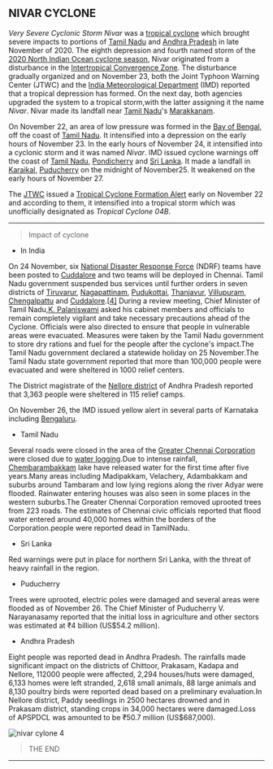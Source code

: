  ## NIVAR CYCLONE

 *Very Severe Cyclonic Storm Nivar* was a [tropical cyclone](https://en.wikipedia.org/wiki/Tropical_cyclone) which brought severe impacts to portions of [Tamil Nadu](https://en.wikipedia.org/wiki/Tamil_Nadu) and [Andhra Pradesh](https://en.wikipedia.org/wiki/Andhra_Pradesh) in late November of 2020. The eighth depression and fourth named storm of the [2020 North Indian Ocean cyclone season](https://en.wikipedia.org/wiki/2020_North_Indian_Ocean_cyclone_season), Nivar originated from a disturbance in the [Intertropical Convergence Zone](https://en.wikipedia.org/wiki/Intertropical_Convergence_Zone). The disturbance gradually organized and on November 23, both the Joint Typhoon Warning Center (JTWC) and the [India Meteorological Department](https://en.wikipedia.org/wiki/India_Meteorological_Department) (IMD) reported that a tropical depression has formed. On the next day, both agencies upgraded the system to a tropical storm,with the latter assigning it the name *Nivar*. Nivar made its landfall near [Tamil Nadu](https://en.wikipedia.org/wiki/Tamil_Nadu)'s [Marakkanam](https://en.wikipedia.org/wiki/Marakkanam).

On November 22, an area of low pressure was formed in the [Bay of Bengal](https://en.wikipedia.org/wiki/Bay_of_Bengal), off the coast of [Tamil Nadu](https://en.wikipedia.org/wiki/Tamil_Nadu). It intensified into a depression on the early hours of November 23. In the early hours of November 24, it intensified into a cyclonic storm and it was named *Nivar*. IMD issued cyclone warnings off the coast of [Tamil Nadu](https://en.wikipedia.org/wiki/Tamil_Nadu), [Pondicherry](https://en.wikipedia.org/wiki/Pondicherry) and [Sri Lanka](https://en.wikipedia.org/wiki/Sri_Lanka). It made a landfall in [Karaikal](https://en.wikipedia.org/wiki/Karaikal), [Puducherry](https://en.wikipedia.org/wiki/Puducherry) on the midnight of November25. It weakened on the early hours of November 27.

The [JTWC](https://en.wikipedia.org/wiki/Joint_Typhoon_Warning_Center) issued a [Tropical Cyclone Formation Alert](https://en.wikipedia.org/wiki/Tropical_Cyclone_Formation_Alert) early on November 22 and according to them, it intensified into a tropical storm which was unofficially designated as *Tropical Cyclone 04B*.
___
>Impact of cyclone

* In India

On 24 November, six [National Disaster Response Force](https://en.wikipedia.org/wiki/National_Disaster_Response_Force) (NDRF) teams have been posted to [Cuddalore](https://en.wikipedia.org/wiki/Cuddalore) and two teams will be deployed in Chennai. Tamil Nadu government suspended bus services until further orders in seven districts of [Tiruvarur](https://en.wikipedia.org/wiki/Tiruvarur), [Nagapattinam](https://en.wikipedia.org/wiki/Nagapattinam), [Pudukottai](https://en.wikipedia.org/wiki/Pudukottai), [Thanjavur](https://en.wikipedia.org/wiki/Thanjavur), [Villupuram](https://en.wikipedia.org/wiki/Villupuram), [Chengalpattu](https://en.wikipedia.org/wiki/Chengalpattu) and [Cuddalore](https://en.wikipedia.org/wiki/Cuddalore).[[4\]](https://en.wikipedia.org/wiki/Cyclone_Nivar#cite_note-1Hindu-4) During a review meeting, Chief Minister of Tamil Nadu,[K. Palaniswami](https://en.wikipedia.org/wiki/K._Palaniswami) asked his cabinet members and officials to remain completely vigilant and take necessary precautions ahead of the Cyclone. Officials were also directed to ensure that people in vulnerable areas were evacuated. Measures were taken by the Tamil Nadu government to store dry rations and fuel for the people after the cyclone's impact.The Tamil Nadu government declared a statewide holiday on 25 November.The Tamil Nadu state government reported that more than 100,000 people were evacuated and were sheltered in 1000 relief centers.

The District magistrate of the [Nellore district](https://en.wikipedia.org/wiki/Nellore_district) of Andhra Pradesh reported that 3,363 people were sheltered in 115 relief camps.

On November 26, the IMD issued yellow alert in several parts of Karnataka including [Bengaluru](https://en.wikipedia.org/wiki/Bengaluru).

* Tamil Nadu

Several roads were closed in the area of the [Greater Chennai Corporation](https://en.wikipedia.org/wiki/Greater_Chennai_Corporation) were closed due to [water logging](https://en.wikipedia.org/wiki/Water_logging).Due to intense rainfall, [Chembarambakkam](https://en.wikipedia.org/wiki/Chembarambakkam) lake have released water for the first time after five years.Many areas including Madipakkam, Velachery, Adambakkam and suburbs around Tambaram and low lying regions along the river Adyar were flooded. Rainwater entering houses was also seen in some places in the western suburbs.The Greater Chennai Corporation removed uprooted trees from 223 roads. The estimates of Chennai civic officials reported that flood water entered around 40,000 homes within the borders of the Corporation.people were reported dead in TamilNadu.
* Sri Lanka

Red warnings were put in place for northern Sri Lanka, with the threat of heavy rainfall in the region.
* Puducherry

Trees were uprooted, electric poles were damaged and several areas were flooded as of November 26. The Chief Minister of Puducherry V. Narayanasamy reported that the initial loss in agriculture and other sectors was estimated at ₹4 billion (US$54.2 million).

* Andhra Pradesh

Eight people was reported dead in Andhra Pradesh. The rainfalls made significant impact on the districts of Chittoor, Prakasam, Kadapa and Nellore, 112000 people were affected, 2,294 houses/huts were damaged, 6,133 homes were left stranded, 2,618 small animals, 88 large animals and 8,130 poultry birds were reported dead based on a preliminary evaluation.In Nellore district, Paddy seedlings in 2500 hectares drowned and in Prakasam district, standing crops in 34,000 hectares were damaged.Loss of APSPDCL was amounted to be ₹50.7 million (US$687,000).

<!--images-->
![nivar cylone](https://cdn.downtoearth.org.in/library/large/2020-11-23/0.24904800_1606122274_34.jpg) 4

>THE END
-----

